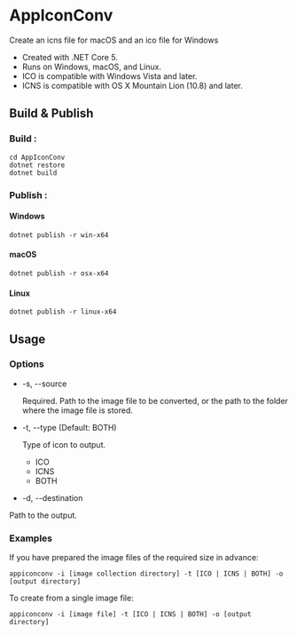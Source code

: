 # AppIconConv
Create an icns file for macOS and an ico file for Windows

- Created with .NET Core 5.
- Runs on Windows, macOS, and Linux.
- ICO is compatible with Windows Vista and later.
- ICNS is compatible with OS X Mountain Lion (10.8) and later.


## Build & Publish

### Build : 

```shell
cd AppIconConv
dotnet restore
dotnet build
```

### Publish :

#### Windows

```shell
dotnet publish -r win-x64
```

#### macOS

```shell
dotnet publish -r osx-x64
```

#### Linux

```shell
dotnet publish -r linux-x64
```



## Usage

### Options

- -s, --source

  Required. Path to the image file to be converted, or the path to the folder where the image file is stored.

- -t, --type      (Default: BOTH)

   Type of icon to output.

  - ICO 
  - ICNS
  - BOTH

-  -d, --destination

  Path to the output.

### Examples

If you have prepared the image files of the required size in advance:

```shell
appiconconv -i [image collection directory] -t [ICO | ICNS | BOTH] -o [output directory]
```

To create from a single image file:

```shell
appiconconv -i [image file] -t [ICO | ICNS | BOTH] -o [output directory]
```

